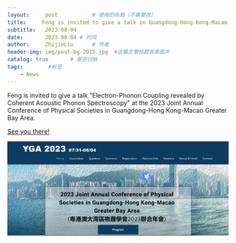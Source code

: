 ```yaml
---
layout:     post           # 使用的布局（不需要改）
title:     Feng is invited to give a talk in Guangdong-Hong Kong-Macao Greater Bay Area. # 标题
subtitle:   2023-08-04
date:       2023-08-04 # 时间
author:     ZhijieLiu      # 作者
header-img: img/post-bg-2015.jpg  #这篇文章标题背景图片
catalog: true       # 是否归档
tags:        #标签
    - News
---
```


<p>Feng is invited to give a talk "Electron-Phonon Coupling revealed by Coherent Acoustic Phonon Spectroscopy" at the 2023 Joint Annual Conference of Physical Societies in Guangdong-Hong Kong-Macao Greater Bay Area.
<p><a href="https://www.yga2023.com/">See you there!</a>
<p><img src="/img/YGA_2023.png">

